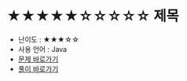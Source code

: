# ★★★★★☆☆☆☆☆ 제목
- 난이도 : ★★★☆☆
- 사용 언어 : Java
- <a href="https://programmers.co.kr/learn/courses/30/lessons/72411">문제 바로가기</a>
- <a href="https://cnu-jinseop.tistory.com/129">풀이 바로가기</a>
